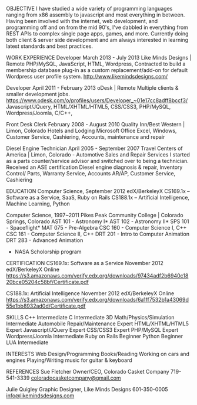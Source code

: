 
OBJECTIVE
I have studied a wide variety of programming languages ranging from x86 assembly to javascript and most everything in between. Having been involved with the internet, web development, and programming off and on from the mid 90's, I've dabbled in everything from REST APIs to complex single page apps, games, and more. Currently doing both client & server side development and am always interested in learning latest standards and best practices.

WORK EXPERIENCE
Developer
March 2013 - July 2013
Like Minds Designs | Remote
PHP/MySQL, JavaScript, HTML, Wordpress,
Contracted to build a membership database plug-in as a custom replacement/add-on for default Wordpress user profile system.
http://www.likemindsdesigns.com/

Developer
April 2011 - February 2013
oDesk | Remote
Multiple clients & smaller development jobs.
https://www.odesk.com/o/profiles/users/Developer_~01e17cc8adff8bccf3/
Javascript/JQuery, HTML/XHTML/HTML5, CSS/CSS3, PHP/MySQL, Wordpress/Joomla, C/C++,

Front Desk Clerk
February 2008 - August 2010
Quality Inn/Best Western | Limon, Colorado
Hotels and Lodging
Microsoft Office Excel, Windows, Customer Service, Cashiering, Accounts, maintenance and repair

Diesel Engine Technician
April 2005 - September 2007
Travel Centers of America | Limon, Colorado - Automotive Sales and Repair Services
I started as a parts counter/service advisor and switched over to being a technician. Received an ASE certification
Diesel engine diagnosis & repair, Inventory Control/ Parts, Warranty Service, Accounts AR/AP, Customer Service, Cashiering

EDUCATION
Computer Science, September 2012
edX/BerkeleyX
CS169.1x – Software as a Service, SaaS, Ruby on Rails
CS188.1x – Artificial Intelligence, Machine Learning, Python

Computer Science, 1997~2011
Pikes Peak Community College | Colorado Springs, Colorado
AST 101 - Astronomy I*
AST 102 - Astronomy II*
SPS 101 - Spaceflight*
MAT 075 - Pre-Algebra
CSC 160 - Computer Science I, C++
CSC 161 - Computer Science II,‭ C++
DRT 201 - Intro to Computer Animation
DRT 283 - Advanced Animation
* NASA Scholorship program

CERTIFICATION
CS169.1x: Software as a Service
November 2012
edX/BerkeleyX Online
https://s3.amazonaws.com/verify.edx.org/downloads/97434adf2b6940c1820bce05204c58bf/Certificate.pdf

CS188.1x: Artificial Intelligence
November 2012
edX/BerkeleyX Online
https://s3.amazonaws.com/verify.edx.org/downloads/6a1ff7532b1a43069d55e1bb8932ad0d/Certificate.pdf

SKILLS
C++ Intermediate
C Intermediate
3D Math/Physics/Simulation Intermediate
Automobile Repair/Maintenance Expert
HTML/XHTML/HTML5 Expert
Javascript/JQuery Expert
CSS/CSS3 Expert
PHP/MySQL Expert
Wordpress/Joomla Intermediate
Ruby on Rails Beginner
Python Beginner
LUA Intermediate

INTERESTS
Web Design/Programming
Books/Reading
Working on cars and engines
Playing/Writing music for guitar & keyboard

REFERENCES
Sue Fletcher
Owner/CEO, Colorado Casket Company
719-541-3339
coloradocasketcompany@gmail.com

Julie Quigley
Graphic Designer, Like Minds Designs
601-350-0005
info@likemindsdesigns.com
